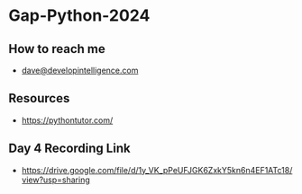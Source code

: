 # Gap-Python-2024

## How to reach me
* dave@developintelligence.com

## Resources
* https://pythontutor.com/

## Day 4 Recording Link
* https://drive.google.com/file/d/1y_VK_pPeUFJGK6ZxkY5kn6n4EF1ATc18/view?usp=sharing
